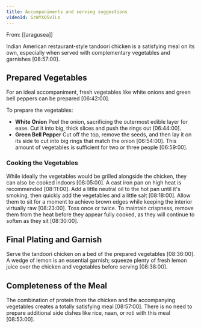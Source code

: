 ```yaml
---
title: Accompaniments and serving suggestions
videoId: GcWYXQ5vILs
---
```


From: [[aragusea]] <br/> 

Indian American restaurant-style tandoori chicken is a satisfying meal on its own, especially when served with complementary vegetables and garnishes <a class="yt-timestamp" data-t="08:57:00">[08:57:00]</a>.

## Prepared Vegetables

For an ideal accompaniment, fresh vegetables like white onions and green bell peppers can be prepared <a class="yt-timestamp" data-t="06:42:00">[06:42:00]</a>.

To prepare the vegetables:
*   **White Onion** Peel the onion, sacrificing the outermost edible layer for ease. Cut it into big, thick slices and push the rings out <a class="yt-timestamp" data-t="06:44:00">[06:44:00]</a>.
*   **Green Bell Pepper** Cut off the top, remove the seeds, and then lay it on its side to cut into big rings that match the onion <a class="yt-timestamp" data-t="06:54:00">[06:54:00]</a>. This amount of vegetables is sufficient for two or three people <a class="yt-timestamp" data-t="06:59:00">[06:59:00]</a>.

### Cooking the Vegetables
While ideally the vegetables would be grilled alongside the chicken, they can also be cooked indoors <a class="yt-timestamp" data-t="08:05:00">[08:05:00]</a>. A cast iron pan on high heat is recommended <a class="yt-timestamp" data-t="08:11:00">[08:11:00]</a>. Add a little neutral oil to the hot pan until it's smoking, then quickly add the vegetables and a little salt <a class="yt-timestamp" data-t="08:18:00">[08:18:00]</a>. Allow them to sit for a moment to achieve brown edges while keeping the interior virtually raw <a class="yt-timestamp" data-t="08:23:00">[08:23:00]</a>. Toss once or twice. To maintain crispness, remove them from the heat before they appear fully cooked, as they will continue to soften as they sit <a class="yt-timestamp" data-t="08:30:00">[08:30:00]</a>.

## Final Plating and Garnish

Serve the tandoori chicken on a bed of the prepared vegetables <a class="yt-timestamp" data-t="08:36:00">[08:36:00]</a>. A wedge of lemon is an essential garnish; squeeze plenty of fresh lemon juice over the chicken and vegetables before serving <a class="yt-timestamp" data-t="08:38:00">[08:38:00]</a>.

## Completeness of the Meal

The combination of protein from the chicken and the accompanying vegetables creates a totally satisfying meal <a class="yt-timestamp" data-t="08:57:00">[08:57:00]</a>. There is no need to prepare additional side dishes like rice, naan, or roti with this meal <a class="yt-timestamp" data-t="08:53:00">[08:53:00]</a>.